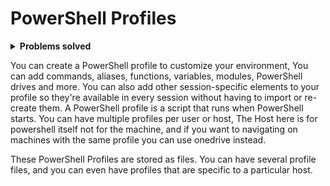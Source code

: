 # PowerShell Profiles

<details>
<summary><b>Problems solved</b></summary>

  - **Senario 01:** You are usnig PowerShell to create bunch of AD users from excel sheet, Using script like the below:

  ```bash
    # This script for clearification only, and not tested! 
    ​import-csv -path c:\temp\users.csv | foreach {

    $givenName = $_.name.split()[0] 
    $surname = $_.name.split()[1]
    new-aduser -name $_.name -enabled $true –givenName $givenName –surname $surname -accountpassword (convertto-securestring $_.password -asplaintext -force) -changepasswordatlogon $true -samaccountname $_.samaccountname –userprincipalname ($_.samaccountname+”@ad.contoso.com”) -city $_.city -department $_.department
    }

  ``` 
  
  Each time you'll go and open-up your script and edit the ```import-csv``` path to refer to the new excel sheet you want to woke on. These steps are a little overwhelming. Instead you can define this script as a function in powershell profile and parameterize the ```import-csv``` path, So each time to create bunch of users just open the PowerSell terminal and type the name of function and send the new path of your excel sheet as an option!!


  - **Senario 02:** You have multiple scripts in your environment, and you have some variables and functinos that you're using continuously in each script, So you're defining in each script the same variables and functions, etc. in short period you'll find out that your script become more complix; To make the script simple in as posible you can define all those variables and function in PowerShell profile and just recall it in your script.

</details>


You can create a PowerShell profile to customize your environment, You can add commands, aliases, functions, variables, modules, PowerShell drives and more. You can also add other session-specific elements to your profile so they're available in every session without having to import or re-create them. A PowerShell profile is a script that runs when PowerShell starts. You can have multiple profiles per user or host, The Host here is for powershell itself not for the machine, and if you want to navigating on machines with the same profile you can use onedrive instead.

<p>
These PowerShell Profiles are stored as files. You can have several
profile files, and you can even have profiles that are specific to a
particular host.
</p>